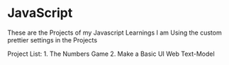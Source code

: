 # JavaScript
These are the Projects of my Javascript Learnings
I am Using the custom prettier settings in the Projects 

Project List:
    1. The Numbers Game
    2. Make a Basic UI Web Text-Model
    
        